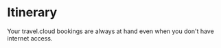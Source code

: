 # Itinerary
Your travel.cloud bookings are always at hand even when you don't have internet access.
